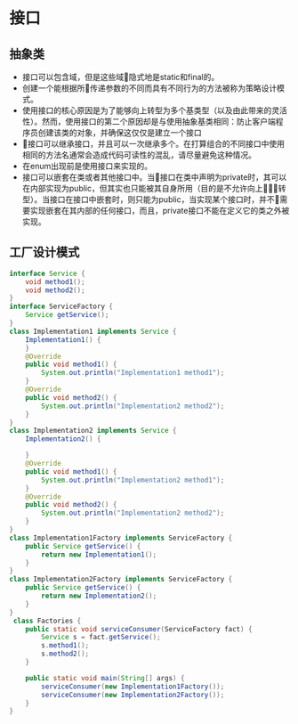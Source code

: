 # 接口

## 抽象类

+ 接口可以包含域，但是这些域隐式地是static和final的。
+ 创建一个能根据所传递参数的不同而具有不同行为的方法被称为策略设计模式。
+ 使用接口的核心原因是为了能够向上转型为多个基类型（以及由此带来的灵活性）。然而，使用接口的第二个原因却是与使用抽象基类相同：防止客户端程序员创建该类的对象，并确保这仅仅是建立一个接口
+ 接口可以继承接口，并且可以一次继承多个。在打算组合的不同接口中使用相同的方法名通常会造成代码可读性的混乱，请尽量避免这种情况。
+ 在enum出现前是使用接口来实现的。
+ 接口可以嵌套在类或者其他接口中。当接口在类中声明为private时，其可以在内部实现为public，但其实也只能被其自身所用（目的是不允许向上转型）。当接口在接口中嵌套时，则只能为public，当实现某个接口时，并不需要实现嵌套在其内部的任何接口，而且，private接口不能在定义它的类之外被实现。

## 工厂设计模式

```java
interface Service {
    void method1();
    void method2();
}
interface ServiceFactory {
    Service getService();
}
class Implementation1 implements Service {
    Implementation1() {
    }
    @Override
    public void method1() {
        System.out.println("Implementation1 method1");
    }
    @Override
    public void method2() {
        System.out.println("Implementation2 method2");
    }
}
class Implementation2 implements Service {
    Implementation2() {

    }
    @Override
    public void method1() {
        System.out.println("Implementation2 method1");
    }
    @Override
    public void method2() {
        System.out.println("Implementation2 method2");
    }
}
class Implementation1Factory implements ServiceFactory {
    public Service getService() {
        return new Implementation1();
    }
}
class Implementation2Factory implements ServiceFactory {
    public Service getService() {
        return new Implementation2();
    }
}
 class Factories {
    public static void serviceConsumer(ServiceFactory fact) {
        Service s = fact.getService();
        s.method1();
        s.method2();
    }

    public static void main(String[] args) {
        serviceConsumer(new Implementation1Factory());
        serviceConsumer(new Implementation2Factory());
    }
}
```